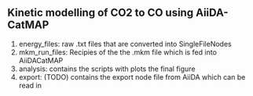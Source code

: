 
Kinetic modelling of CO2 to CO using AiiDA-CatMAP
-------------------------------------------------

1. energy_files: raw .txt files that are converted into SingleFileNodes 
2. mkm_run_files: Recipies of the the .mkm file which is fed into AiiDACatMAP
3. analysis: contains the scripts with plots the final figure
4. export: (TODO) contains the export node file from AiiDA which can be read in